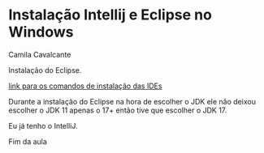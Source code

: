 # Instalação Intellij e Eclipse no Windows

Camila Cavalcante

Instalação do Eclipse.

[link para os comandos de instalação das IDEs](https://github.com/cami-la/curso-dio-dominando-ides-java)

Durante a instalação do Eclipse na hora de escolher o JDK ele não deixou escolher o JDK 11 apenas o 17+ então tive que escolher o JDK 17.

Eu já tenho o IntelliJ.

Fim da aula
